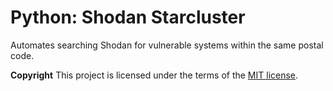 # Python: Shodan Starcluster
Automates searching Shodan for vulnerable systems within the same postal code. 

**Copyright**
This project is licensed under the terms of the [MIT license](/LICENSE).
